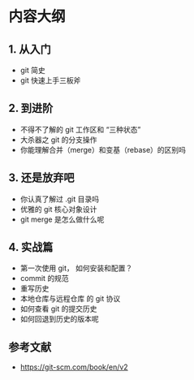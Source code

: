 # 内容大纲

## 1. 从入门

- git 简史
- git 快速上手三板斧

## 2. 到进阶

- 不得不了解的 git 工作区和 “三种状态”
- 大杀器之 git 的分支操作
- 你能理解合并（merge）和变基（rebase）的区别吗

## 3. 还是放弃吧

- 你认真了解过 .git 目录吗
- 优雅的 git 核心对象设计
- git merge 是怎么做什么呢

## 4. 实战篇

- 第一次使用 git， 如何安装和配置？
- commit 的规范
- 重写历史
- 本地仓库与远程仓库 的 git 协议
- 如何查看 git 的提交历史
- 如何回退到历史的版本呢


## 参考文献

* https://git-scm.com/book/en/v2
